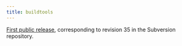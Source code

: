 ```yaml
---
title: buildtools
---
```


[First public release](http://www.wincent.com/a/news/archives/2006/09/wincent_buildto.php), corresponding to revision 35 in the Subversion repository.
